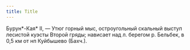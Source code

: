 ```yaml
---
title: Title
---
```


Бурун*-Кая* II, — Утюг горный мыс, остроугольный скальный выступ лесистой куэсты
Второй гряды; нависает над л. берегом р. Бельбек, в 0,5 км от нп Куйбышево
(Бахч.).
